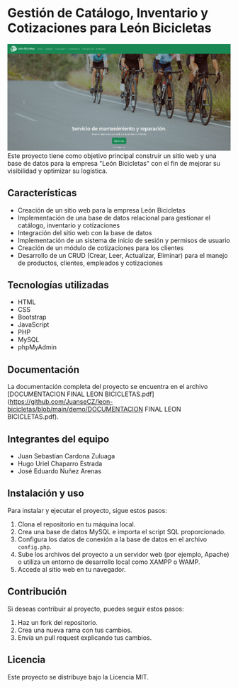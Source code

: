 # Gestión de Catálogo, Inventario y Cotizaciones para León Bicicletas
![Página de inicio](https://github.com/JuanseCZ/leon-bicicletas/blob/main/demo/landing.png?raw=true)
Este proyecto tiene como objetivo principal construir un sitio web y una base de datos para la empresa "León Bicicletas" con el fin de mejorar su visibilidad y optimizar su logística.

## Características
- Creación de un sitio web para la empresa León Bicicletas
- Implementación de una base de datos relacional para gestionar el catálogo, inventario y cotizaciones
- Integración del sitio web con la base de datos
- Implementación de un sistema de inicio de sesión y permisos de usuario
- Creación de un módulo de cotizaciones para los clientes
- Desarrollo de un CRUD (Crear, Leer, Actualizar, Eliminar) para el manejo de productos, clientes, empleados y cotizaciones

## Tecnologías utilizadas
- HTML
- CSS
- Bootstrap
- JavaScript
- PHP
- MySQL
- phpMyAdmin

## Documentación
La documentación completa del proyecto se encuentra en el archivo [DOCUMENTACION FINAL LEON BICICLETAS.pdf](https://github.com/JuanseCZ/leon-bicicletas/blob/main/demo/DOCUMENTACION FINAL LEON BICICLETAS.pdf).

## Integrantes del equipo
- Juan Sebastian Cardona Zuluaga
- Hugo Uriel Chaparro Estrada
- José Eduardo Nuñez Arenas

## Instalación y uso
Para instalar y ejecutar el proyecto, sigue estos pasos:

1. Clona el repositorio en tu máquina local.
2. Crea una base de datos MySQL e importa el script SQL proporcionado.
3. Configura los datos de conexión a la base de datos en el archivo `config.php`.
4. Sube los archivos del proyecto a un servidor web (por ejemplo, Apache) o utiliza un entorno de desarrollo local como XAMPP o WAMP.
5. Accede al sitio web en tu navegador.

## Contribución
Si deseas contribuir al proyecto, puedes seguir estos pasos:

1. Haz un fork del repositorio.
2. Crea una nueva rama con tus cambios.
3. Envía un pull request explicando tus cambios.

## Licencia
Este proyecto se distribuye bajo la Licencia MIT.
